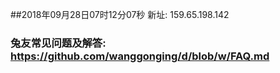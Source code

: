 ##2018年09月28日07时12分07秒 新址: 159.65.198.142
### 兔友常见问题及解答: https://github.com/wanggonging/d/blob/w/FAQ.md
